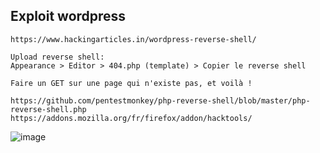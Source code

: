 ## Exploit wordpress

```
https://www.hackingarticles.in/wordpress-reverse-shell/

Upload reverse shell:
Appearance > Editor > 404.php (template) > Copier le reverse shell

Faire un GET sur une page qui n'existe pas, et voilà !

https://github.com/pentestmonkey/php-reverse-shell/blob/master/php-reverse-shell.php
https://addons.mozilla.org/fr/firefox/addon/hacktools/
```
![image](https://github.com/LoKyOnTheCode/Securite-Informatique-et-CTF/assets/97956863/1d7f4091-cba3-4dfa-9bf3-d71e53a5760d)
